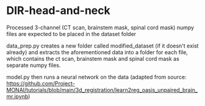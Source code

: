 # DIR-head-and-neck

Processed 3-channel (CT scan, brainstem mask, spinal cord mask) numpy files are expected to be placed in the dataset folder

data_prep.py creates a new folder called modified_dataset (if it doesn't exist already) and extracts the aforementioned data into a folder for each file, which contains the ct scan, brainstem mask and spinal cord mask as separate numpy files.

model.py then runs a neural network on the data (adapted from source: https://github.com/Project-MONAI/tutorials/blob/main/3d_registration/learn2reg_oasis_unpaired_brain_mr.ipynb)
